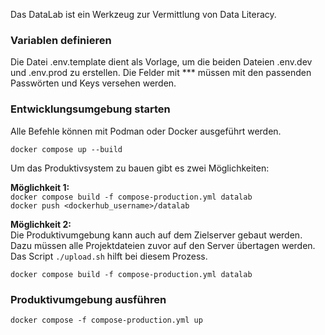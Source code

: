 Das DataLab ist ein Werkzeug zur Vermittlung von Data Literacy. 

### Variablen definieren

Die Datei .env.template dient als Vorlage, um die beiden Dateien .env.dev und .env.prod zu erstellen. Die Felder mit *** müssen mit den passenden Passwörten und Keys versehen werden.

### Entwicklungsumgebung starten

Alle Befehle können mit Podman oder Docker ausgeführt werden.

`docker compose up --build`  

Um das Produktivsystem zu bauen gibt es zwei Möglichkeiten:

**Möglichkeit 1:**  
`docker compose build -f compose-production.yml datalab`  
`docker push <dockerhub_username>/datalab`

**Möglichkeit 2:**  
Die Produktivumgebung kann auch auf dem Zielserver gebaut werden. Dazu müssen alle Projektdateien zuvor auf den Server übertagen werden.
Das Script `./upload.sh` hilft bei diesem Prozess.

`docker compose build -f compose-production.yml datalab`  
   
### Produktivumgebung ausführen

`docker compose -f compose-production.yml up`  
